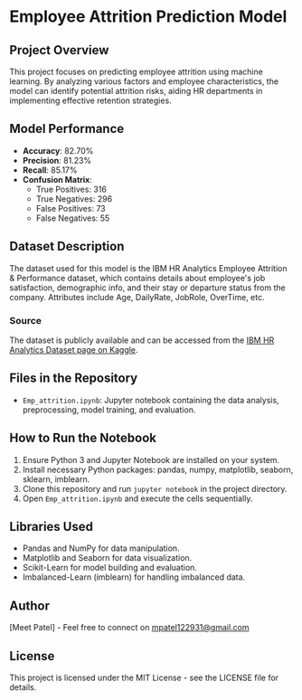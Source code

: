 # Employee Attrition Prediction Model

## Project Overview
This project focuses on predicting employee attrition using machine learning. By analyzing various factors and employee characteristics, the model can identify potential attrition risks, aiding HR departments in implementing effective retention strategies.

## Model Performance
- **Accuracy**: 82.70%
- **Precision**: 81.23%
- **Recall**: 85.17%
- **Confusion Matrix**:
  - True Positives: 316
  - True Negatives: 296
  - False Positives: 73
  - False Negatives: 55

## Dataset Description
The dataset used for this model is the IBM HR Analytics Employee Attrition & Performance dataset, which contains details about employee's job satisfaction, demographic info, and their stay or departure status from the company. Attributes include Age, DailyRate, JobRole, OverTime, etc.

### Source
The dataset is publicly available and can be accessed from the [IBM HR Analytics Dataset page on Kaggle](https://www.kaggle.com/pavansubhasht/ibm-hr-analytics-attrition-dataset).

## Files in the Repository
- `Emp_attrition.ipynb`: Jupyter notebook containing the data analysis, preprocessing, model training, and evaluation.

## How to Run the Notebook
1. Ensure Python 3 and Jupyter Notebook are installed on your system.
2. Install necessary Python packages: pandas, numpy, matplotlib, seaborn, sklearn, imblearn.
3. Clone this repository and run `jupyter notebook` in the project directory.
4. Open `Emp_attrition.ipynb` and execute the cells sequentially.

## Libraries Used
- Pandas and NumPy for data manipulation.
- Matplotlib and Seaborn for data visualization.
- Scikit-Learn for model building and evaluation.
- Imbalanced-Learn (imblearn) for handling imbalanced data.

## Author
[Meet Patel] - Feel free to connect on mpatel122931@gmail.com

## License
This project is licensed under the MIT License - see the LICENSE file for details.
